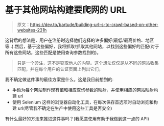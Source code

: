 # 基于其他网站构建要爬网的 URL

> 原文：<https://dev.to/bartude/building-url-s-to-crawl-based-on-other-websites-231h>

这背后的想法是，用户在注册时选择他们选择的许多偏好(最低/最高价格、地区等..).然后，基于这些偏好，我将抓取/抓取其他网站，以找到这些偏好的匹配(对于所有这些网站，这些匹配是使用查询参数找到的)。

> 只是一个旁注，这不是窃取他人的内容。这个想法仅仅是从不同的网站收集匹配，并在每个用户的认证页面上列出它们。

我不确定做这件事的最佳方案是什么。这是我目前想到的:

*   手动为每个网站制作现有值和相应查询参数的映射，并使用相应的网站映射构建 url
*   使用 Selenium 这样的浏览器自动化工具，在每次保存首选项时自动浏览和构建 url(尽管我不确定在生产中使用这些工具是否安全)

有什么最好的方法来推进这件事吗？(我愿意使用有助于我做到这一点的 API)